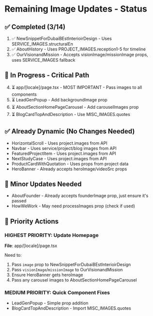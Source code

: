 # Remaining Image Updates - Status

## ✅ Completed (3/14)
1. ✅ NewSnippetForDubaiBEstInterioirDesign - Uses SERVICE_IMAGES.structuralEn
2. ✅ AboutHistory - Uses PROJECT_IMAGES.reception1-5 for timeline
3. ✅ OurVisionandMission - Accepts visionImage/missionImage props, uses SERVICE_IMAGES fallback

## 🔄 In Progress - Critical Path
4. ⏳ app/[locale]/page.tsx - MOST IMPORTANT - Pass images to all components
5. ⏳ LeadGenPopup - Add backgroundImage prop
6. ⏳ AboutSectionHomePageCarousel - Add carouselImages prop
7. ⏳ BlogCardTopAndDescription - Use MISC_IMAGES.quotes

## ✅ Already Dynamic (No Changes Needed)
- HorizontalScroll - Uses project.images from API
- Navbar - Uses service/project/blog images from API
- FeaturedProjectItem - Uses project.images from API
- NextStudyCase - Uses project.images from API
- ProductCardWithQuotation - Uses props from project data
- HeroBanner - Already accepts heroImage/videoSrc props

## 📝 Minor Updates Needed
- AboutFounder - Already accepts founderImage prop, just ensure it's passed
- HowWeWork - May need processImages prop (check if used)

## 🎯 Priority Actions

### HIGHEST PRIORITY: Update Homepage
**File**: app/[locale]/page.tsx

Need to:
1. Pass `image` prop to NewSnippetForDubaiBEstInterioirDesign
2. Pass `visionImage`/`missionImage` to OurVisionandMission
3. Ensure HeroBanner gets heroImage
4. Pass any carousel images to AboutSectionHomePageCarousel

### MEDIUM PRIORITY: Quick Component Fixes
- LeadGenPopup - Simple prop addition
- BlogCardTopAndDescription - Import MISC_IMAGES.quotes
